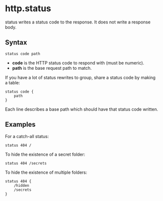 # http.status

status writes a status code to the response. It does not write a response body.

## Syntax

``` caddyfile
status code path
```

-   **code** is the HTTP status code to respond with (must be numeric).
-   **path** is the base request path to match.

If you have a lot of status rewrites to group, share a status code by making a table:

``` caddyfile
status code {
    path
}
```

Each line describes a base path which should have that status code written.

## Examples

For a catch-all status:

``` caddyfile
status 404 /
```

To hide the existence of a secret folder:

``` caddyfile
status 404 /secrets
```

To hide the existence of multiple folders:

``` caddyfile
status 404 {
    /hidden
    /secrets
}
```
